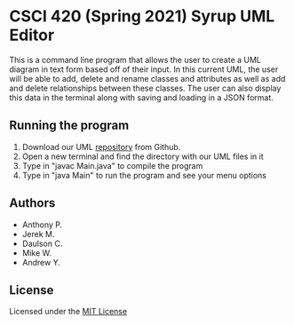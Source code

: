 # CSCI 420 (Spring 2021) Syrup UML Editor

This is a command line program that allows the user to create a UML diagram in text form based off of their input. In this current UML, the user will be able to add, delete and rename classes and attributes as well as add and delete relationships between these classes. The user can also display this data in the terminal along with saving and loading in a JSON format.

## Running the program

1. Download our UML [repository](https://github.com/mucsci-students/2021sp-420-Syrup/tree/develop) from Github.
2. Open a new terminal and find the directory with our UML files in it
3. Type in "javac Main.java" to compile the program
4. Type in "java Main" to run the program and see your menu options

## Authors

* Anthony P.
* Jerek M.
* Daulson C.
* Mike W.
* Andrew Y.

## License

Licensed under the [MIT License](https://github.com/mucsci-students/2021sp-420-Syrup/blob/README-file/LICENSE)
